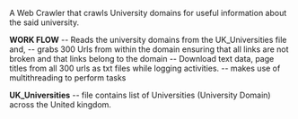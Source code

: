 A Web Crawler that crawls University domains for useful information about the said university.


**WORK FLOW**
-- Reads the university domains from the UK_Universities file and, 
-- grabs 300 Urls from within the domain ensuring that all links are not broken and that links belong to the domain
-- Download text data, page titles from all 300 urls as txt files while logging activities.
-- makes use of multithreading to perform tasks


**UK_Universities**
-- file contains list of Universities (University Domain) across  the United kingdom.
